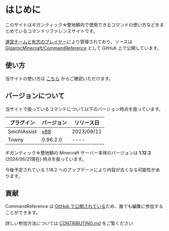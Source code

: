 # はじめに

このサイトはギガンティック☆整地鯖内で使用できるコマンドの使い方などをまとめているコマンドリファレンスサイトです。

[運営チームと有志のプレイヤー](https://github.com/GiganticMinecraft/CommandReference/graphs/contributors)により管理されており、ソースは [GiganticMinecraft/CommandReference][Repository] として GitHub 上で公開しています。

## 使い方

当サイトの使い方は [こちら](./usage.md) からご確認いただけます。

## バージョンについて

当サイトで扱っているコマンドについて以下のバージョン時点を扱っています。

| プラグイン | バージョン | リリース日 |
| ---- | ---- | ---- |
| SeichiAssist | [v88](https://github.com/GiganticMinecraft/SeichiAssist/pull/2216) | 2023/09/11 |
| Towny | 0.96.2.0 | ---- |

ギガンティック☆整地鯖の Minecraft サーバー本体のバージョンは **1.12.2** (2024/06/21現在) 時点を扱っています。

今後予定されている 1.18.2 へのアップデートにより内容が古くなる可能性があります。

## 貢献

CommandReference は [GitHub で公開されている][Repository]ため、誰でも編集に参加することができます。

詳しい参加方法については [CONTRIBUTING.md](https://github.com/GiganticMinecraft/CommandReference/blob/main/.github/CONTRIBUTING.md) をご覧ください.

[Repository]: https://github.com/GiganticMinecraft/CommandReference
